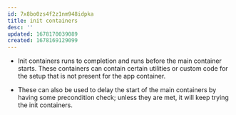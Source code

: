 ```yaml
---
id: 7x8bo0zs4f2z1nm948idpka
title: init containers
desc: ''
updated: 1678170039089
created: 1678169129099
---
```


- Init containers runs to completion and runs before the main container starts. These containers can contain certain utilities or custom code for the setup that is not present for the app container.

- These can also be used to delay the start of the main containers by having some precondition check; unless they are met, it will keep trying the init containers.
